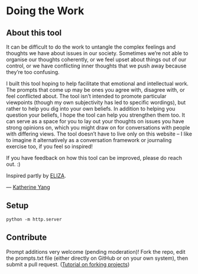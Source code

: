 # Doing the Work

## About this tool

It can be difficult to do the work to untangle the complex feelings and thoughts we have about issues in our society. Sometimes we’re not able to organise our thoughts coherently, or we feel upset about things out of our control, or we have conflicting inner thoughts that we push away because they’re too confusing.

I built this tool hoping to help facilitate that emotional and intellectual work. The prompts that come up may be ones you agree with, disagree with, or feel conflicted about. The tool isn’t intended to promote particular viewpoints (though my own subjectivity has led to specific wordings), but rather to help you dig into your own beliefs. In addition to helping you question your beliefs, I hope the tool can help you strengthen them too. It can serve as a space for you to lay out your thoughts on issues you have strong opinions on, which you might draw on for conversations with people with differing views. The tool doesn’t have to live only on this website – I like to imagine it alternatively as a conversation framework or journaling exercise too, if you feel so inspired!

If you have feedback on how this tool can be improved, please do reach out. :)

Inspired partly by [ELIZA](https://en.wikipedia.org/wiki/ELIZA).

— [Katherine Yang](https://whykatherine.github.io)

## Setup

```
python -m http.server
```

## Contribute

Prompt additions very welcome (pending moderation)! Fork the repo, edit the prompts.txt file (either directly on GitHub or on your own system), then submit a pull request. ([Tutorial on forking projects](https://guides.github.com/activities/forking/))